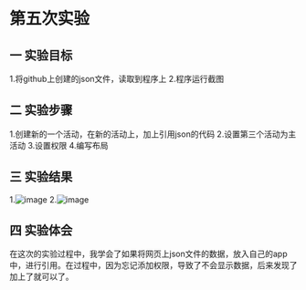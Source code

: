 # 第五次实验

## 一 实验目标
  1.将github上创建的json文件，读取到程序上
  2.程序运行截图

## 二 实验步骤
  1.创建新的一个活动，在新的活动上，加上引用json的代码
  2.设置第三个活动为主活动
  3.设置权限
  4.编写布局
  
## 三 实验结果
  1.![image](https://github.com/liangzhuoh/android-labs-2018/blob/master/soft1614080902328/%E7%AC%AC%E5%85%AD%E6%AC%A11.png)
  2.![image](https://github.com/liangzhuoh/android-labs-2018/blob/master/soft1614080902328/%E7%AC%AC%E5%85%AD%E6%AC%A1.png)
  
## 四 实验体会
  在这次的实验过程中，我学会了如果将网页上json文件的数据，放入自己的app中，进行引用。在过程中，因为忘记添加权限，导致了不会显示数据，后来发现了
  加上了就可以了。
